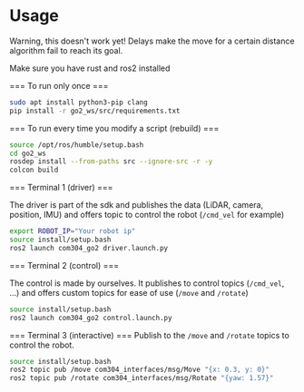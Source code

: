# Usage

Warning, this doesn't work yet! Delays make the move for a certain distance algorithm fail to reach its goal.

Make sure you have rust and ros2 installed

=== To run only once ===

```bash
sudo apt install python3-pip clang
pip install -r go2_ws/src/requirements.txt
```

=== To run every time you modify a script (rebuild) ===

```bash
source /opt/ros/humble/setup.bash
cd go2_ws
rosdep install --from-paths src --ignore-src -r -y
colcon build
```

=== Terminal 1 (driver) ===

The driver is part of the sdk and publishes the data (LiDAR, camera, position, IMU) and offers topic to control the robot (`/cmd_vel` for example)
```bash
export ROBOT_IP="Your robot ip"
source install/setup.bash
ros2 launch com304_go2 driver.launch.py
```

=== Terminal 2 (control) ===

The control is made by ourselves. It publishes to control topics (`/cmd_vel`, ...) and offers custom topics for ease of use (`/move` and `/rotate`)
```bash
source install/setup.bash
ros2 launch com304_go2 control.launch.py
```


=== Terminal 3 (interactive) ===
Publish to the `/move` and `/rotate` topics to control the robot.
```bash
source install/setup.bash
ros2 topic pub /move com304_interfaces/msg/Move "{x: 0.3, y: 0}"
ros2 topic pub /rotate com304_interfaces/msg/Rotate "{yaw: 1.57}"
```
